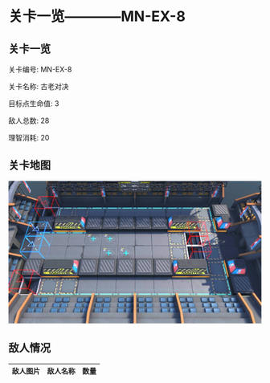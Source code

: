 # 关卡一览————MN-EX-8


## 关卡一览

关卡编号: MN-EX-8

关卡名称: 古老对决

目标点生命值: 3

敌人总数: 28

理智消耗: 20


## 关卡地图
![MN-EX-8](./oprMap/MN-EX-8.png)

## 敌人情况

| 敌人图片 | 敌人名称 | 数量  |
|---------|-----|-----|
